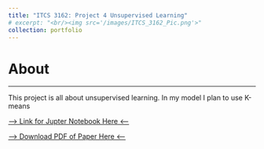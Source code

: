 ```yaml
---
title: "ITCS 3162: Project 4 Unsupervised Learning"
# excerpt: "<br/><img src='/images/ITCS_3162_Pic.png'>"
collection: portfolio
---
```

# About
---
This project is all about unsupervised learning. In my model I plan to use K-means  

<!-- Fix this part -->
[--> Link for Jupter Notebook Here <--](https://github.com/damullutkid/ITCS3162-Classification-Project/blob/main/Project2_Jesus_Barrera_ITCS3162.ipynb) 

[--> Download PDF of Paper Here <--](http://damullutkid.github.io/files/ITCS3162_Project2_Classifiaction_Jesus_Barrera_Mejia.pdf) 

